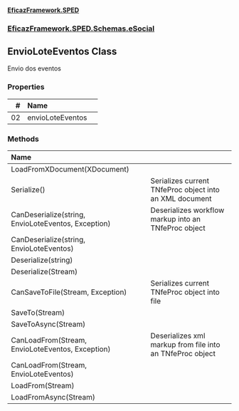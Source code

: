 #### [EficazFramework.SPED](EficazFrameworkSPED.md 'EficazFramework SPED')
### [EficazFramework.SPED.Schemas.eSocial](EficazFramework.SPED.Schemas.eSocial.md 'EficazFramework.SPED.Schemas.eSocial')

## EnvioLoteEventos Class

Envio dos eventos
### Properties

| # | Name | |
| ---: | :--- | :--- |
| 02 | envioLoteEventos |  |
### Methods

| Name | |
| :--- | :--- |
| LoadFromXDocument(XDocument) |  |
| Serialize() | Serializes current TNfeProc object into an XML document |
| CanDeserialize(string, EnvioLoteEventos, Exception) | Deserializes workflow markup into an TNfeProc object |
| CanDeserialize(string, EnvioLoteEventos) |  |
| Deserialize(string) |  |
| Deserialize(Stream) |  |
| CanSaveToFile(Stream, Exception) | Serializes current TNfeProc object into file |
| SaveTo(Stream) |  |
| SaveToAsync(Stream) |  |
| CanLoadFrom(Stream, EnvioLoteEventos, Exception) | Deserializes xml markup from file into an TNfeProc object |
| CanLoadFrom(Stream, EnvioLoteEventos) |  |
| LoadFrom(Stream) |  |
| LoadFromAsync(Stream) |  |
